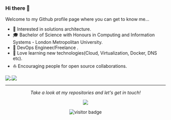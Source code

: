### Hi there 👋

<!--- ![](https://github.com/hybridadmin/hybridadmin/blob/main/banner.png) --->

Welcome to my Github profile page where you can get to know me...

* 🧐   Interested in solutions architecture.
* 🎓   Bachelor of Science with Honours in Computing and Information Systems - London Metropolitan University.
* 💼   DevOps Engineer/Freelance .
* 🌱   Love learning new technologies(Cloud, Virtualization, Docker, DNS etc).
* ⛵   Encouraging people for open source collaborations.


<a href="https://github.com/hybridadmin">
  <img align="center" src="https://github-readme-stats.vercel.app/api/top-langs/?username=hybridadmin&hide=html,css&theme=radical&layout=compact" />
</a>
<a href="https://github.com/hybridadmin">
  <img align="center" src="https://github-readme-stats.vercel.app/api?username=hybridadmin&count_private=true&theme=radical&hide=contribs&show_icons=true&hide_title=true" />
</a>

<hr>
<p align="center">
  <i>Take a look at my repositories and let's get in touch!</i>

<p align="center">
<a href= "https://www.linkedin.com/in/tinashe-chikomo/"><img src="https://image.flaticon.com/icons/png/32/174/174857.png"/></a>
</p>

<p  align="center">
<img src="https://visitor-badge.laobi.icu/badge?page_id=hybridadmin" alt="visitor badge"/>       
</p>

</p>
